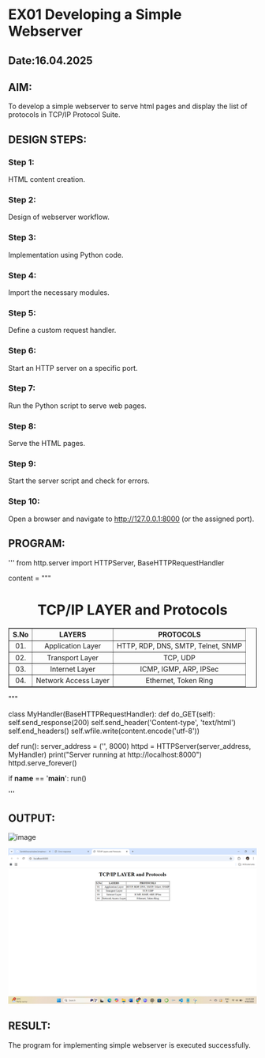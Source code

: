 # EX01 Developing a Simple Webserver
## Date:16.04.2025

## AIM:
To develop a simple webserver to serve html pages and display the list of protocols in TCP/IP Protocol Suite.

## DESIGN STEPS:
### Step 1: 
HTML content creation.

### Step 2:
Design of webserver workflow.

### Step 3:
Implementation using Python code.

### Step 4:
Import the necessary modules.

### Step 5:
Define a custom request handler.

### Step 6:
Start an HTTP server on a specific port.

### Step 7:
Run the Python script to serve web pages.

### Step 8:
Serve the HTML pages.

### Step 9:
Start the server script and check for errors.

### Step 10:
Open a browser and navigate to http://127.0.0.1:8000 (or the assigned port).

## PROGRAM:
'''
from http.server import HTTPServer, BaseHTTPRequestHandler

content = """
<!DOCTYPE html>
<html>
    <head>
        <title>TCP/IP Layers and Protocols</title>
    </head>
    <body>
        <h1 align="center">TCP/IP LAYER and Protocols</h1> 
        <table border="1px" align="center">
            <tr>
                <th>S.No</th>
                <th>LAYERS</th>
                <th>PROTOCOLS</th>
            </tr>
            <tr>
                <td align="center">01.</td>
                <td align="center">Application Layer</td>
                <td align="center">HTTP, RDP, DNS, SMTP, Telnet, SNMP</td>
            </tr>
            <tr>
                <td align="center">02.</td>
                <td align="center">Transport Layer</td>
                <td align="center">TCP, UDP</td>
            </tr>
            <tr>
                <td align="center">03.</td>
                <td align="center">Internet Layer</td>
                <td align="center">ICMP, IGMP, ARP, IPSec</td>
            </tr>
            <tr>
                <td align="center">04.</td>
                <td align="center">Network Access Layer</td>
                <td align="center">Ethernet, Token Ring</td>
            </tr>
        </table>
    </body>
</html>
"""

class MyHandler(BaseHTTPRequestHandler):
    def do_GET(self):
        self.send_response(200)
        self.send_header('Content-type', 'text/html')
        self.end_headers()
        self.wfile.write(content.encode('utf-8'))

def run():
    server_address = ('', 8000)
    httpd = HTTPServer(server_address, MyHandler)
    print("Server running at http://localhost:8000")
    httpd.serve_forever()

if __name__ == '__main__':
    run()

'''

## OUTPUT:
![image](https://github.com/user-attachments/assets/c613a16f-e789-464c-9918-73ada3e6f76f)


![alt text](<Screenshot 2025-04-16 111838.png>)

## RESULT:
The program for implementing simple webserver is executed successfully.
